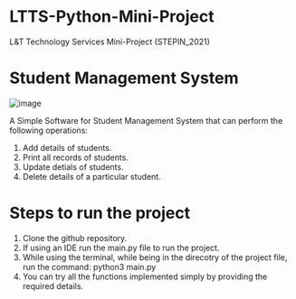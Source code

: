 # LTTS-Python-Mini-Project
L&amp;T Technology Services Mini-Project (STEPIN_2021)

# Student Management System 
![image](https://user-images.githubusercontent.com/65846052/114353231-68bde680-9b8a-11eb-9c79-d00e7f4b3a9f.png)

A Simple Software for Student Management System that can perform the following operations:
1. Add details of students.
2. Print all records of students.
3. Update detials of students.
4. Delete details of a particular student.

# Steps to run the project
1. Clone the github repository.
2. If using an IDE run the main.py file to run the project.
3. While using the terminal, while being in the direcotry of the project file, run the command: python3 main.py
4. You can try all the functions implemented simply by providing the required details.
